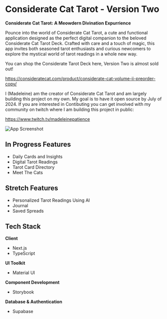 
# Considerate Cat Tarot - Version Two 

**Considerate Cat Tarot: A Meowdern Divination Expurrience**

Pounce into the world of Considerate Cat Tarot, a cute and functional application designed as the perfect digital companion to the beloved Considerate Cat Tarot Deck. Crafted with care and a touch of magic, this app invites both seasoned tarot enthusiasts and curious newcomers to explore the mystical world of tarot readings in a whole new way.

You can shop the Considerate Tarot Deck here, Version Two is almost sold out!

https://consideratecat.com/product/considerate-cat-volume-ii-preorder-copy/


I (Madeleine) am the creator of Considerate Cat Tarot and am largely building this project on my own. My goal is to have it open source by July of 2024. If you are interested in Contibuting you can get involved with my community on twitch where I am building this project in public:

https://www.twitch.tv/madeleinepatience


![App Screenshot](https://bmxnsuildxczrsqnmyje.supabase.co/storage/v1/object/public/considerate%20cat%20assets/homepageImage.png)


## In Progress Features

- Daily Cards and Insights
- Digital Tarot Readings
- Tarot Card Directory
- Meet The Cats


## Stretch Features

- Personalized Tarot Readings Using AI
- Journal
- Saved Spreads


## Tech Stack
**Client**
- Next.js
- TypeScript

**UI Toolkit**
- Material UI

**Component Development**
- Storybook

**Database & Authentication**
- Supabase
